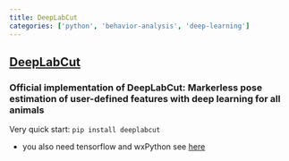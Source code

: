 ```yaml
---
title: DeepLabCut
categories: ['python', 'behavior-analysis', 'deep-learning']
---
```

## [DeepLabCut](https://github.com/DeepLabCut/DeepLabCut)

### Official implementation of DeepLabCut: Markerless pose estimation of user-defined features with deep learning for all animals


Very quick start: `pip install deeplabcut`
* you also need tensorflow and wxPython see [here](https://github.com/DeepLabCut/DeepLabCut/blob/master/conda-environments/README.md#creating-your-own-customized-conda-env-recommended-route-for-linux-ubuntu-centos-mint-etc)
